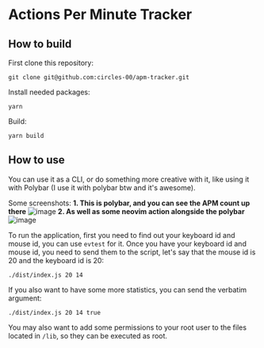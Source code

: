 # Actions Per Minute Tracker

## How to build

First clone this repository:

```shell
git clone git@github.com:circles-00/apm-tracker.git
```

Install needed packages:

```shell
yarn
```

Build:

```shell
yarn build
```

## How to use

You can use it as a CLI, or do something more creative with it, like using it with Polybar (I use it with polybar btw and it's awesome).

Some screenshots:
**1. This is polybar, and you can see the APM count up there** 
![image](https://github.com/circles-00/apm-tracker/assets/42126548/3e47516e-9c77-41d5-9ded-ec2021b2fd51)
**2. As well as some neovim action alongside the polybar**
![image](https://github.com/circles-00/apm-tracker/assets/42126548/fcc8af3f-1de4-451d-8e7d-5948872dbaf0)

To run the application, first you need to find out your keyboard id and mouse id, you can use `evtest` for it.
Once you have your keyboard id and mouse id, you need to send them to the script, let's say that the mouse id is 20 and the keyboard id is 20:

```shell
./dist/index.js 20 14
```

If you also want to have some more statistics, you can send the verbatim argument:

```shell
./dist/index.js 20 14 true
```

You may also want to add some permissions to your root user to the files located in `/lib`, so they can be executed as root.
